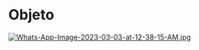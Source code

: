 # Objeto
[![Whats-App-Image-2023-03-03-at-12-38-15-AM.jpg](https://i.postimg.cc/GtZHWJky/Whats-App-Image-2023-03-03-at-12-38-15-AM.jpg)](https://postimg.cc/QKJ857Y8)

